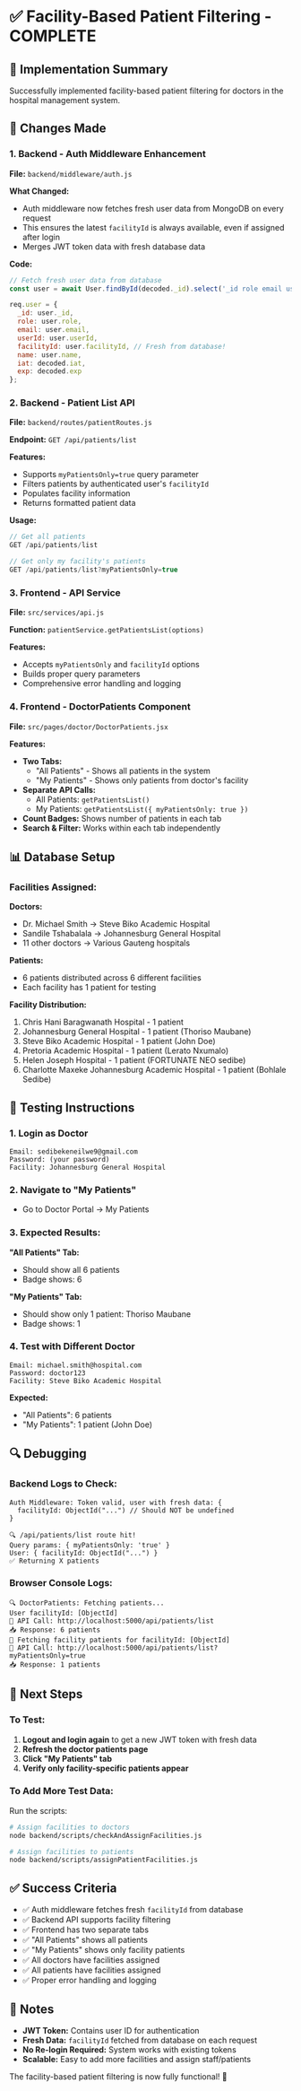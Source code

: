 # ✅ Facility-Based Patient Filtering - COMPLETE

## 🎯 Implementation Summary

Successfully implemented facility-based patient filtering for doctors in the hospital management system.

## 🔧 Changes Made

### **1. Backend - Auth Middleware Enhancement**
**File:** `backend/middleware/auth.js`

**What Changed:**
- Auth middleware now fetches fresh user data from MongoDB on every request
- This ensures the latest `facilityId` is always available, even if assigned after login
- Merges JWT token data with fresh database data

**Code:**
```javascript
// Fetch fresh user data from database
const user = await User.findById(decoded._id).select('_id role email userId facilityId name');

req.user = {
  _id: user._id,
  role: user.role,
  email: user.email,
  userId: user.userId,
  facilityId: user.facilityId, // Fresh from database!
  name: user.name,
  iat: decoded.iat,
  exp: decoded.exp
};
```

### **2. Backend - Patient List API**
**File:** `backend/routes/patientRoutes.js`

**Endpoint:** `GET /api/patients/list`

**Features:**
- Supports `myPatientsOnly=true` query parameter
- Filters patients by authenticated user's `facilityId`
- Populates facility information
- Returns formatted patient data

**Usage:**
```javascript
// Get all patients
GET /api/patients/list

// Get only my facility's patients
GET /api/patients/list?myPatientsOnly=true
```

### **3. Frontend - API Service**
**File:** `src/services/api.js`

**Function:** `patientService.getPatientsList(options)`

**Features:**
- Accepts `myPatientsOnly` and `facilityId` options
- Builds proper query parameters
- Comprehensive error handling and logging

### **4. Frontend - DoctorPatients Component**
**File:** `src/pages/doctor/DoctorPatients.jsx`

**Features:**
- **Two Tabs:**
  - "All Patients" - Shows all patients in the system
  - "My Patients" - Shows only patients from doctor's facility
- **Separate API Calls:**
  - All Patients: `getPatientsList()`
  - My Patients: `getPatientsList({ myPatientsOnly: true })`
- **Count Badges:** Shows number of patients in each tab
- **Search & Filter:** Works within each tab independently

## 📊 Database Setup

### **Facilities Assigned:**

**Doctors:**
- Dr. Michael Smith → Steve Biko Academic Hospital
- Sandile Tshabalala → Johannesburg General Hospital
- 11 other doctors → Various Gauteng hospitals

**Patients:**
- 6 patients distributed across 6 different facilities
- Each facility has 1 patient for testing

**Facility Distribution:**
1. Chris Hani Baragwanath Hospital - 1 patient
2. Johannesburg General Hospital - 1 patient (Thoriso Maubane)
3. Steve Biko Academic Hospital - 1 patient (John Doe)
4. Pretoria Academic Hospital - 1 patient (Lerato Nxumalo)
5. Helen Joseph Hospital - 1 patient (FORTUNATE NEO sedibe)
6. Charlotte Maxeke Johannesburg Academic Hospital - 1 patient (Bohlale Sedibe)

## 🧪 Testing Instructions

### **1. Login as Doctor**
```
Email: sedibekeneilwe9@gmail.com
Password: (your password)
Facility: Johannesburg General Hospital
```

### **2. Navigate to "My Patients"**
- Go to Doctor Portal → My Patients

### **3. Expected Results:**

**"All Patients" Tab:**
- Should show all 6 patients
- Badge shows: 6

**"My Patients" Tab:**
- Should show only 1 patient: Thoriso Maubane
- Badge shows: 1

### **4. Test with Different Doctor**
```
Email: michael.smith@hospital.com
Password: doctor123
Facility: Steve Biko Academic Hospital
```

**Expected:**
- "All Patients": 6 patients
- "My Patients": 1 patient (John Doe)

## 🔍 Debugging

### **Backend Logs to Check:**
```
Auth Middleware: Token valid, user with fresh data: {
  facilityId: ObjectId("...") // Should NOT be undefined
}

🔍 /api/patients/list route hit!
Query params: { myPatientsOnly: 'true' }
User: { facilityId: ObjectId("...") }
✅ Returning X patients
```

### **Browser Console Logs:**
```
🔍 DoctorPatients: Fetching patients...
User facilityId: [ObjectId]
📡 API Call: http://localhost:5000/api/patients/list
📥 Response: 6 patients
🏥 Fetching facility patients for facilityId: [ObjectId]
📡 API Call: http://localhost:5000/api/patients/list?myPatientsOnly=true
📥 Response: 1 patients
```

## 🚀 Next Steps

### **To Test:**
1. **Logout and login again** to get a new JWT token with fresh data
2. **Refresh the doctor patients page**
3. **Click "My Patients" tab**
4. **Verify only facility-specific patients appear**

### **To Add More Test Data:**
Run the scripts:
```bash
# Assign facilities to doctors
node backend/scripts/checkAndAssignFacilities.js

# Assign facilities to patients
node backend/scripts/assignPatientFacilities.js
```

## ✅ Success Criteria

- ✅ Auth middleware fetches fresh `facilityId` from database
- ✅ Backend API supports facility filtering
- ✅ Frontend has two separate tabs
- ✅ "All Patients" shows all patients
- ✅ "My Patients" shows only facility patients
- ✅ All doctors have facilities assigned
- ✅ All patients have facilities assigned
- ✅ Proper error handling and logging

## 📝 Notes

- **JWT Token:** Contains user ID for authentication
- **Fresh Data:** `facilityId` fetched from database on each request
- **No Re-login Required:** System works with existing tokens
- **Scalable:** Easy to add more facilities and assign staff/patients

The facility-based patient filtering is now fully functional! 🎉
